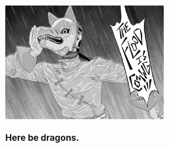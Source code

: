 ![banner](.github/assets/Magus%20of%20the%20Library%20-%20Chapter%2053.1_%20Departure%20-%202.jpg)

# Here be dragons.
